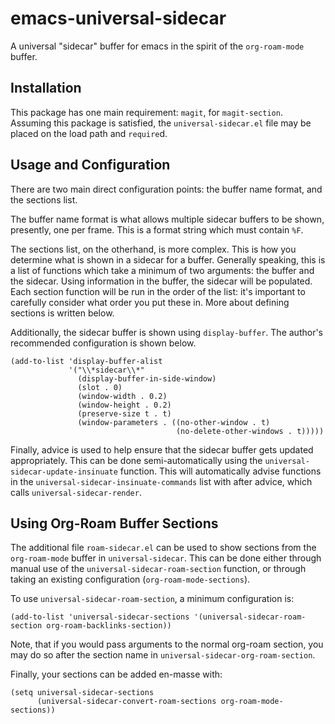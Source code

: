 # emacs-universal-sidecar

A universal "sidecar" buffer for emacs in the spirit of the `org-roam-mode` buffer.

## Installation

This package has one main requirement: `magit`, for `magit-section`.
Assuming this package is satisfied, the `universal-sidecar.el` file may be placed on the load path and `require`d.

## Usage and Configuration

There are two main direct configuration points: the buffer name format, and the sections list.

The buffer name format is what allows multiple sidecar buffers to be shown, presently, one per frame.
This is a format string which must contain `%F`.

The sections list, on the otherhand, is more complex.
This is how you determine what is shown in a sidecar for a buffer.
Generally speaking, this is a list of functions which take a minimum of two arguments: the buffer and the sidecar.
Using information in the buffer, the sidecar will be populated.
Each section function will be run in the order of the list: it's important to carefully consider what order you put these in.
More about defining sections is written below.

Additionally, the sidecar buffer is shown using `display-buffer`.
The author's recommended configuration is shown below.

```elisp
(add-to-list 'display-buffer-alist
             '("\\*sidecar\\*"
               (display-buffer-in-side-window)
               (slot . 0)
               (window-width . 0.2)
               (window-height . 0.2)
               (preserve-size t . t)
               (window-parameters . ((no-other-window . t)
                                     (no-delete-other-windows . t)))))
```

Finally, advice is used to help ensure that the sidecar buffer gets updated appropriately.
This can be done semi-automatically using the `universal-sidecar-update-insinuate` function.
This will automatically advise functions in the `universal-sidecar-insinuate-commands` list with after advice, which calls `universal-sidecar-render`.

## Using Org-Roam Buffer Sections

The additional file `roam-sidecar.el` can be used to show sections from the `org-roam-mode` buffer in `universal-sidecar`.
This can be done either through manual use of the `universal-sidecar-roam-section` function, or through taking an existing configuration (`org-roam-mode-sections`).

To use `universal-sidecar-roam-section`, a minimum configuration is:

```elisp
(add-to-list 'universal-sidecar-sections '(universal-sidecar-roam-section org-roam-backlinks-section))
```

Note, that if you would pass arguments to the normal org-roam section, you may do so after the section name in `universal-sidecar-org-roam-section`.

Finally, your sections can be added en-masse with:

```elisp
(setq universal-sidecar-sections
      (universal-sidecar-convert-roam-sections org-roam-mode-sections))
```

